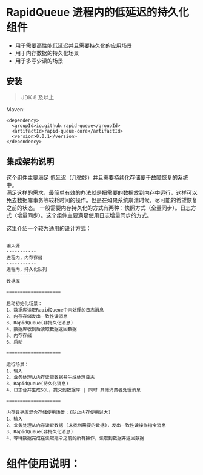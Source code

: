 # RapidQueue 进程内的低延迟的持久化组件
* 用于需要高性能低延迟并且需要持久化的应用场景
* 用于内存数据的持久化场景
* 用于多写少读的场景
## 安装
> JDK 8 及以上   

Maven:
```
<dependency>
  <groupId>io.github.rapid-queue</groupId>
  <artifactId>rapid-queue-core</artifactId>
  <version>0.0.1</version>
</dependency>
```

## 集成架构说明
这个组件主要满足 低延迟（几微妙）并且需要持续化存储便于故障恢复的系统中。  
满足这样的需求，最简单有效的办法就是把需要的数据放到内存中运行，这样可以免去数据库事务等较耗时间的操作。但是在如果系统崩溃时候，尽可能的希望恢复之前的状态。
一般需要内存持久化的方式有两种：快照方式（全量同步）。日志方式（增量同步）。这个组件主要满足使用日志增量同步的方式。  

这里介绍一个较为通用的设计方式：

```

输入源
-----------
进程内，内存存储
-----------
进程内，持久化队列
-----------
数据库

====================

启动初始化场景：
1、数据库读取RapidQueue中未处理的日志消息
2、内存存储发出一致性读消息
3、RapidQueue(非持久化消息)
4、数据库收到后读取数据返回数据
5、内存存储
6、启动

====================

运行场景：
1、输入
2、业务处理从内存读取数据并生成处理日志
3、RapidQueue(持久化消息)
4、日志合并生成SQL，提交到数据库 | 同时 其他消费者处理消息

====================

内存数据库混合存储使用场景：(防止内存使用过大)
1、输入
2、业务处理从内存读取数据 (未找到需要的数据)，发出一致性读操作指令消息
3、RapidQueue(非持久化消息)
4、等待数据完成在读取指令之前的所有操作，读取到数据并返回数据

```

# 组件使用说明：
